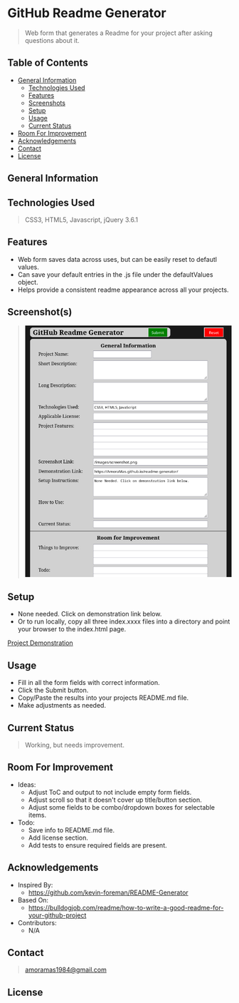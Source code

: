 # GitHub Readme Generator

> Web form that generates a Readme for your project after asking questions about it.

## Table of Contents

- [General Information](#general-information)
  - [Technologies Used](#technologies-used)
  - [Features](#features)
  - [Screenshots](#screenshots)
  - [Setup](#setup)
  - [Usage](#usage)
  - [Current Status](#current-status)
- [Room For Improvement](#room-for-improvement)
- [Acknowledgements](#acknowledgements)
- [Contact](#contact)
- [License](#license)

## General Information

>

## Technologies Used

> CSS3, HTML5, Javascript, jQuery 3.6.1

## Features

- Web form saves data across uses, but can be easily reset to defautl values.
- Can save your default entries in the .js file under the defaultValues object.
- Helps provide a consistent readme appearance across all your projects.

## Screenshot(s)

> ![ScreenShot](./images/Screenshot_1.png)

## Setup

- None needed. Click on demonstration link below.
- Or to run locally, copy all three index.xxxx files into a directory and point your browser to the index.html page.

[Project Demonstration](https://AmoraMas.github.io/readme-generator)

## Usage

- Fill in all the form fields with correct information.
- Click the Submit button.
- Copy/Paste the results into your projects README.md file.
- Make adjustments as needed.

## Current Status

> Working, but needs improvement.

## Room For Improvement

- Ideas:
  - Adjust ToC and output to not include empty form fields.
  - Adjust scroll so that it doesn't cover up title/button section.
  - Adjust some fields to be combo/dropdown boxes for selectable items.
- Todo:
  - Save info to README.md file.
  - Add license section.
  - Add tests to ensure required fields are present.

## Acknowledgements

- Inspired By:
  - https://github.com/kevin-foreman/README-Generator
- Based On:
  - https://bulldogjob.com/readme/how-to-write-a-good-readme-for-your-github-project
- Contributors:
  - N/A

## Contact

> [amoramas1984@gmail.com](mailto:amoramas1984@gmail.com)

## License

>

